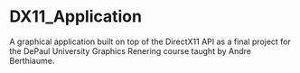 # DX11_Application
A graphical application built on top of the DirectX11 API as a final project for the DePaul University Graphics Renering course taught by Andre Berthiaume.
